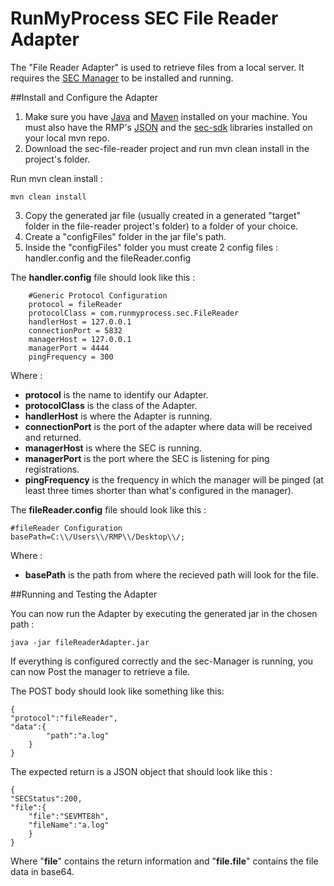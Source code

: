 RunMyProcess SEC File Reader Adapter
====================================

The "File Reader Adapter" is used to retrieve files from a local server. It requires the [SEC Manager](https://github.com/runmyprocess/sec-manager) to be installed and running.  

##Install and Configure the Adapter

1. Make sure you have [Java](http://www.oracle.com/technetwork/java/index.html) and [Maven](http://maven.apache.org/) installed on your machine. You must also have the RMP's [JSON](https://github.com/runmyprocess/json/) and the [sec-sdk](https://github.com/runmyprocess/sec-sdk) libraries installed on your local mvn repo.
2. Download the sec-file-reader project and run mvn clean install in the project's folder.

Run mvn clean install :

	mvn clean install

3. Copy the generated jar file (usually created in a generated "target" folder in the file-reader project's folder) to a folder of your choice.
4. Create a "configFiles" folder in the jar file's path.
5. Inside the "configFiles" folder you must create 2 config files : handler.config and the fileReader.config

The **handler.config** file should look like this :
    
        #Generic Protocol Configuration
        protocol = fileReader
        protocolClass = com.runmyprocess.sec.FileReader
        handlerHost = 127.0.0.1
        connectionPort = 5832
        managerHost = 127.0.0.1
        managerPort = 4444
        pingFrequency = 300
    
Where : 

* **protocol** is the name to identify our Adapter.
* **protocolClass** is the class of the Adapter.
* **handlerHost** is where the Adapter is running.
* **connectionPort** is the port of the adapter where data will be received and returned.
* **managerHost** is where the SEC is running. 
* **managerPort** is the port where the SEC is listening for ping registrations.
* **pingFrequency** is the frequency in which the manager will be pinged (at least three times shorter than what's configured in the manager).
 

The **fileReader.config** file should look like this :
   
    #fileReader Configuration
    basePath=C:\\/Users\\/RMP\\/Desktop\\/;

Where : 

* **basePath** is the path from where the recieved path will look for the file.


##Running and Testing the Adapter

You can now run the Adapter by executing the generated jar in the chosen path :

    java -jar fileReaderAdapter.jar
    
If everything is configured correctly and the sec-Manager is running, you can now Post the manager to retrieve a file. 

The POST body should look like something like this:

	{
	"protocol":"fileReader",
	"data":{
			"path":"a.log"
		} 
	}
    
The expected return is a JSON object that should look like this :

	{
	"SECStatus":200,
	"file":{
		"file":"SEVMTE8h",
		"fileName":"a.log"
		}
	}

Where "**file**" contains the return information and "**file.file**" contains the file data in base64.
